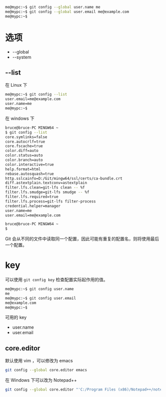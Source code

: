 ```bash
me@mypc:~$ git config --global user.name me
me@mypc:~$ git config --global user.email me@example.com
me@mypc:~$ 
```


# 选项
- --global
- --system


## --list
在 Linux 下
```bash
me@mypc:~$ git config --list
user.email=me@example.com
user.name=me
me@mypc:~$ 
```


在 windows 下
```bash
bruce@bruce-PC MINGW64 ~
$ git config --list
core.symlinks=false
core.autocrlf=true
core.fscache=true
color.diff=auto
color.status=auto
color.branch=auto
color.interactive=true
help.format=html
rebase.autosquash=true
http.sslcainfo=D:/Git/mingw64/ssl/certs/ca-bundle.crt
diff.astextplain.textconv=astextplain
filter.lfs.clean=git-lfs clean -- %f
filter.lfs.smudge=git-lfs smudge -- %f
filter.lfs.required=true
filter.lfs.process=git-lfs filter-process
credential.helper=manager
user.name=me
user.email=me@example.com

bruce@bruce-PC MINGW64 ~
$
```


Git 会从不同的文件中读取同一个配置，因此可能有重复的配置名，则将使用最后一个配置。


# key
可以使用 `git config key` 检查配置实际起作用的值。


```bash
me@mypc:~$ git config user.name
me
me@mypc:~$ git config user.email
me@example.com
me@mypc:~$ 
```


可用的 key
- user.name
- user.email


## core.editor
默认使用 vim ，可以修改为 emacs
```bash
git config --global core.editor emacs
```


在 Windows 下可以改为 Notepad++
```bash
git config --global core.editor "'C:/Program Files (x86)/Notepad++/notepad++.exe' -multiInst -nosession"
```


